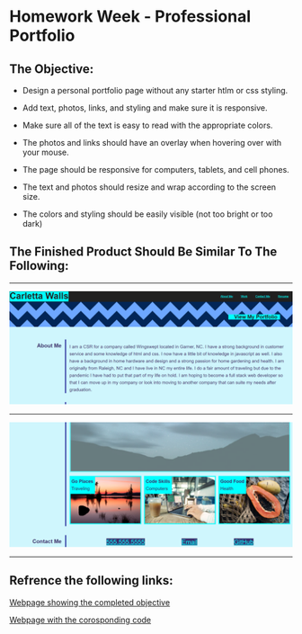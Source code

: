 # Homework Week - Professional Portfolio

## The Objective:
* Design a personal portfolio page without any starter htlm or css styling. 

* Add text, photos, links, and styling and make sure it is responsive. 

* Make sure all of the text is easy to read with the appropriate colors. 

* The photos and links should have an overlay when hovering over with your mouse. 

* The page should be responsive for computers, tablets, and cell phones.

* The text and photos should resize and wrap according to the screen size.

* The colors and styling should be easily visible (not too bright or too dark)



## The Finished Product Should Be Similar To The Following:

---

![portfolio](assets/first-half.png)

---

![portfolio2](assets/Portfolio_img2.png)


---

## Refrence the following links:

[Webpage showing the completed objective](https://carletta88.github.io/homework2/)

[Webpage with the corosponding code](https://github.com/Carletta88/homework2)

